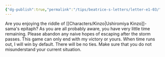 ```yaml
---
{"dg-publish":true,"permalink":"/tips/beatrice-s-letters/letter-e1-03/","created":"2025-03-19T09:07:00.057+01:00","updated":"2025-03-18T19:58:25.094+01:00"}
---
```


Are you enjoying the riddle of [[Characters/Kinzo\|Ushiromiya Kinzo]]-sama's epitaph?
As you are all probably aware, you have very little time remaining.
Please abandon any naive hopes of escaping after the storm passes.
This game can only end with my victory or yours. When time runs out, I will win by default. There will be no ties.
Make sure that you do not misunderstand your current situation.